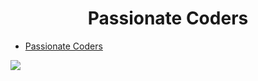<div align="center">

# Passionate Coders

<div align="left">

- [Passionate Coders](https://www.youtube.com/@PassionateCoders)

![](https://yt3.googleusercontent.com/_eeWgCeSXuCz3FMd0DzElJaCTj3rPVH-AJVuMZoA7AZlXocO83jg1e76vwBZmtV1m4MLIThiCQ=w1060-fcrop64=1,00005a57ffffa5a8-k-c0xffffffff-no-nd-rj)
